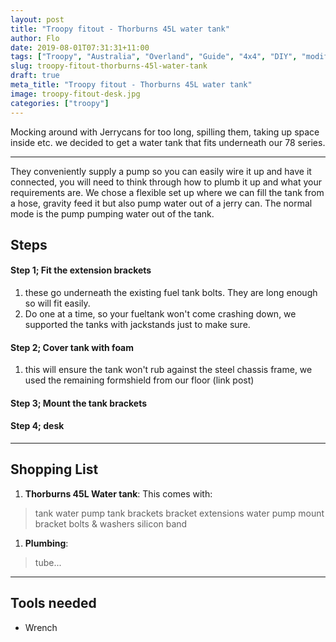 ```yaml
---
layout: post
title: "Troopy fitout - Thorburns 45L water tank"
author: Flo
date: 2019-08-01T07:31:31+11:00
tags: ["Troopy", "Australia", "Overland", "Guide", "4x4", "DIY", "modification"]
slug: troopy-fitout-thorburns-45l-water-tank
draft: true
meta_title: "Troopy fitout - Thorburns 45L water tank"
image: troopy-fitout-desk.jpg
categories: ["troopy"]
---
```


Mocking around with Jerrycans for too long, spilling them, taking up space inside etc. we decided to get a water tank that fits underneath our 78 series.<!-- end -->

---

They conveniently supply a pump so you can easily wire it up and have it connected, you will need to think through how to plumb it up and what your requirements are. We chose a flexible set up where we can fill the tank from a hose, gravity feed it but also pump water out of a jerry can. The normal mode is the pump pumping water out of the tank.

## Steps

#### Step 1; Fit the extension brackets

1. these go underneath the existing fuel tank bolts. They are long enough so will fit easily.
2. Do one at a time, so your fueltank won't come crashing down, we supported the tanks with jackstands just to make sure.

#### Step 2; Cover tank with foam

1. this will ensure the tank won't rub against the steel chassis frame, we used the remaining formshield from our floor (link post)


#### Step 3; Mount the tank brackets


#### Step 4; desk


---

## Shopping List

1. **Thorburns 45L Water tank**: This comes with:
> tank
> water pump
> tank brackets
> bracket extensions
> water pump mount bracket
> bolts & washers
> silicon band
1. **Plumbing**:
> tube...

---

## Tools needed

* Wrench
